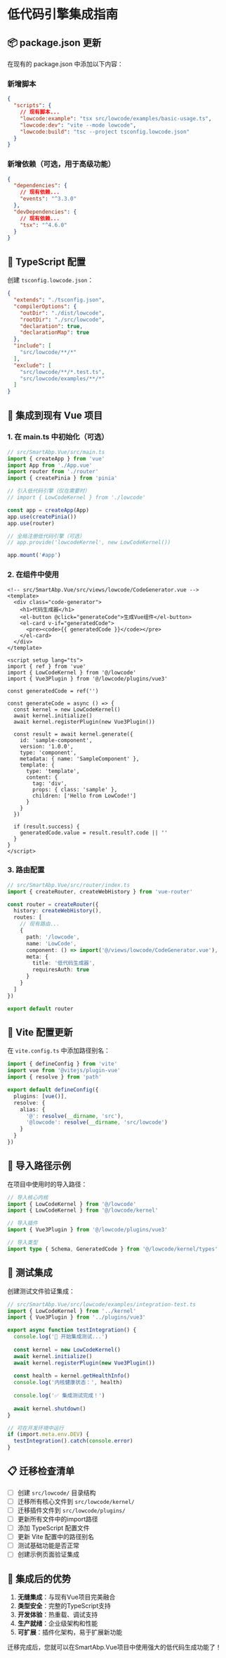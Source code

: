 # 低代码引擎集成指南

## 📦 package.json 更新

在现有的 package.json 中添加以下内容：

### 新增脚本
```json
{
  "scripts": {
    // 现有脚本...
    "lowcode:example": "tsx src/lowcode/examples/basic-usage.ts",
    "lowcode:dev": "vite --mode lowcode",
    "lowcode:build": "tsc --project tsconfig.lowcode.json"
  }
}
```

### 新增依赖（可选，用于高级功能）
```json
{
  "dependencies": {
    // 现有依赖...
    "events": "^3.3.0"
  },
  "devDependencies": {
    // 现有依赖...
    "tsx": "^4.6.0"
  }
}
```

## 🔧 TypeScript 配置

创建 `tsconfig.lowcode.json`：
```json
{
  "extends": "./tsconfig.json",
  "compilerOptions": {
    "outDir": "./dist/lowcode",
    "rootDir": "./src/lowcode",
    "declaration": true,
    "declarationMap": true
  },
  "include": [
    "src/lowcode/**/*"
  ],
  "exclude": [
    "src/lowcode/**/*.test.ts",
    "src/lowcode/examples/**/*"
  ]
}
```

## 🚀 集成到现有 Vue 项目

### 1. 在 main.ts 中初始化（可选）
```typescript
// src/SmartAbp.Vue/src/main.ts
import { createApp } from 'vue'
import App from './App.vue'
import router from './router'
import { createPinia } from 'pinia'

// 引入低代码引擎（仅在需要时）
// import { LowCodeKernel } from './lowcode'

const app = createApp(App)
app.use(createPinia())
app.use(router)

// 全局注册低代码引擎（可选）
// app.provide('lowcodeKernel', new LowCodeKernel())

app.mount('#app')
```

### 2. 在组件中使用
```vue
<!-- src/SmartAbp.Vue/src/views/lowcode/CodeGenerator.vue -->
<template>
  <div class="code-generator">
    <h1>代码生成器</h1>
    <el-button @click="generateCode">生成Vue组件</el-button>
    <el-card v-if="generatedCode">
      <pre><code>{{ generatedCode }}</code></pre>
    </el-card>
  </div>
</template>

<script setup lang="ts">
import { ref } from 'vue'
import { LowCodeKernel } from '@/lowcode'
import { Vue3Plugin } from '@/lowcode/plugins/vue3'

const generatedCode = ref('')

const generateCode = async () => {
  const kernel = new LowCodeKernel()
  await kernel.initialize()
  await kernel.registerPlugin(new Vue3Plugin())
  
  const result = await kernel.generate({
    id: 'sample-component',
    version: '1.0.0',
    type: 'component',
    metadata: { name: 'SampleComponent' },
    template: {
      type: 'template',
      content: {
        tag: 'div',
        props: { class: 'sample' },
        children: ['Hello from LowCode!']
      }
    }
  })
  
  if (result.success) {
    generatedCode.value = result.result?.code || ''
  }
}
</script>
```

### 3. 路由配置
```typescript
// src/SmartAbp.Vue/src/router/index.ts
import { createRouter, createWebHistory } from 'vue-router'

const router = createRouter({
  history: createWebHistory(),
  routes: [
    // 现有路由...
    {
      path: '/lowcode',
      name: 'LowCode',
      component: () => import('@/views/lowcode/CodeGenerator.vue'),
      meta: {
        title: '低代码生成器',
        requiresAuth: true
      }
    }
  ]
})

export default router
```

## 🔨 Vite 配置更新

在 `vite.config.ts` 中添加路径别名：
```typescript
import { defineConfig } from 'vite'
import vue from '@vitejs/plugin-vue'
import { resolve } from 'path'

export default defineConfig({
  plugins: [vue()],
  resolve: {
    alias: {
      '@': resolve(__dirname, 'src'),
      '@lowcode': resolve(__dirname, 'src/lowcode')
    }
  }
})
```

## 📝 导入路径示例

在项目中使用时的导入路径：
```typescript
// 导入核心内核
import { LowCodeKernel } from '@/lowcode'
import { LowCodeKernel } from '@/lowcode/kernel'

// 导入插件
import { Vue3Plugin } from '@/lowcode/plugins/vue3'

// 导入类型
import type { Schema, GeneratedCode } from '@/lowcode/kernel/types'
```

## 🧪 测试集成

创建测试文件验证集成：
```typescript
// src/SmartAbp.Vue/src/lowcode/examples/integration-test.ts
import { LowCodeKernel } from '../kernel'
import { Vue3Plugin } from '../plugins/vue3'

export async function testIntegration() {
  console.log('🚀 开始集成测试...')
  
  const kernel = new LowCodeKernel()
  await kernel.initialize()
  await kernel.registerPlugin(new Vue3Plugin())
  
  const health = kernel.getHealthInfo()
  console.log('内核健康状态：', health)
  
  console.log('✅ 集成测试完成！')
  
  await kernel.shutdown()
}

// 可在开发环境中运行
if (import.meta.env.DEV) {
  testIntegration().catch(console.error)
}
```

## 📋 迁移检查清单

- [ ] 创建 `src/lowcode/` 目录结构
- [ ] 迁移所有核心文件到 `src/lowcode/kernel/`
- [ ] 迁移插件文件到 `src/lowcode/plugins/`
- [ ] 更新所有文件中的import路径
- [ ] 添加 TypeScript 配置文件
- [ ] 更新 Vite 配置中的路径别名
- [ ] 测试基础功能是否正常
- [ ] 创建示例页面验证集成

## 🎯 集成后的优势

1. **无缝集成**：与现有Vue项目完美融合
2. **类型安全**：完整的TypeScript支持
3. **开发体验**：热重载、调试支持
4. **生产就绪**：企业级架构和性能
5. **可扩展**：插件化架构，易于扩展新功能

迁移完成后，您就可以在SmartAbp.Vue项目中使用强大的低代码生成功能了！

